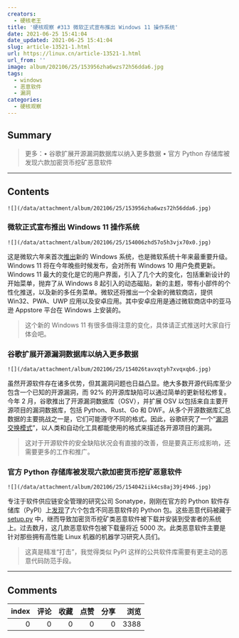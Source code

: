 ```yaml
---
creators:
  - 硬核老王
title: '硬核观察 #313 微软正式宣布推出 Windows 11 操作系统'
date: 2021-06-25 15:41:04
date_updated: 2021-06-25 15:41:04
slug: article-13521-1.html
url: https://linux.cn/article-13521-1.html
url_from: ''
image: album/202106/25/153956zha6wzs72h56dda6.jpg
tags:
  - windows
  - 恶意软件
  - 漏洞
categories:
  - 硬核观察
---
```


## Summary

> 更多：• 谷歌扩展开源漏洞数据库以纳入更多数据 • 官方 Python 存储库被发现六款加密货币挖矿恶意软件

***

<!-- more -->

## Contents

`![](/data/attachment/album/202106/25/153956zha6wzs72h56dda6.jpg)`

### 微软正式宣布推出 Windows 11 操作系统

`![](/data/attachment/album/202106/25/154006zhd57o5h3vjx70x0.jpg)`

这是微软六年来首次[推出](https://www.theverge.com/2021/6/24/22546791/microsoft-windows-11-announcement-features-updates)新的 Windows 系统，也是微软系统十年来最重要升级。Windows 11 将在今年晚些时候发布，会对所有 Windows 10 用户免费更新。Windows 11 最大的变化是它的用户界面，引入了几个大的变化，包括重新设计的开始菜单，抛弃了从 Windows 8 起引入的动态磁贴，新的主题，带有小部件的个性化推送，以及新的多任务菜单。微软还将推出一个全新的微软商店，提供 Win32、PWA、UWP 应用以及安卓应用。其中安卓应用是通过微软商店中的亚马逊 Appstore 平台在 Windows 上安装的。

> 
> 这个新的 Windows 11 有很多值得注意的变化，具体请正式推送时大家自行体会吧。
> 
> 
> 

### 谷歌扩展开源漏洞数据库以纳入更多数据

`![](/data/attachment/album/202106/25/154026tavxqtyh7xvqxqb6.jpg)`

虽然开源软件存在诸多优势，但其漏洞问题也日益凸显。绝大多数开源代码库至少包含一个已知的开源漏洞，而 92% 的开源库缺陷可以通过简单的更新轻松修复。今年 2 月，谷歌推出了开源漏洞数据库（OSV），并扩展 OSV 以包括来自主要开源项目的漏洞数据库，包括 Python、Rust、Go 和 DWF。从多个开源数据库汇总数据的主要挑战之一是，它们可能遵守不同的格式。因此，谷歌研究了一个“[漏洞交换模式](https://security.googleblog.com/2021/06/announcing-unified-vulnerability-schema.html)”，以人类和自动化工具都能使用的格式来描述各开源项目的漏洞。

> 
> 这对于开源软件的安全缺陷状况会有直接的改善，但是要真正形成影响，还需要更多的工作和推广。
> 
> 
> 

### 官方 Python 存储库被发现六款加密货币挖矿恶意软件

`![](/data/attachment/album/202106/25/154042iik4cs8aj39j4946.jpg)`

专注于软件供应链安全管理的研究公司 Sonatype，刚刚在官方的 Python 软件存储库（PyPI）上[发现](https://blog.sonatype.com/sonatype-catches-new-pypi-cryptomining-malware-via-automated-detection)了六个包含不同恶意软件的 Python 包。这些恶意代码被藏于 [setup.py](http://setup.py/) 中，继而导致加密货币挖矿类恶意软件被下载并安装到受害者的系统上。过去数月，这几款恶意软件包被下载量将近 5000 次。此类恶意软件主要是针对那些拥有高性能 Linux 机器的机器学习研究人员们。

> 
> 这真是精准“打击”，我觉得类似 PyPI 这样的公共软件库需要有更主动的恶意代码防范手段。
> 
> 
>

***

## Comments


|   index |   评论 |   收藏 |   点赞 |   分享 |   浏览 |
|--------:|-------:|-------:|-------:|-------:|-------:|
|       0 |      0 |      0 |      0 |      0 |   3388 |
